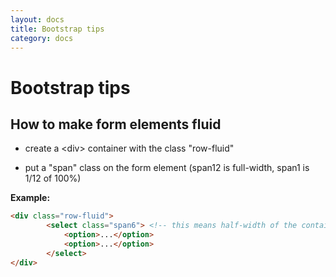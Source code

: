 ```yaml
---
layout: docs
title: Bootstrap tips
category: docs
---
```


Bootstrap tips
==============

How to make form elements fluid
-------------------------------

-   create a \<div\> container with the class "row-fluid"

-   put a "span" class on the form element (span12 is full-width, span1 is 1/12
    of 100%)

**Example:**
```html
<div class="row-fluid">
        <select class="span6"> <!-- this means half-width of the container -->
            <option>...</option>
            <option>...</option>
        </select>
</div>
```

